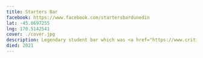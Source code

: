 ```yaml
---
title: Starters Bar
facebook: https://www.facebook.com/startersbardunedin
lat: -45.8697255
lng: 170.5142541
cover: ./cover.jpg
description: Legendary student bar which was <a href="https://www.critic.co.nz/news/article/7890/ousa-buys-starters-bar" target="_blank">boldly purchased by OUSA in 2018</a>, only to be <a href="https://www.critic.co.nz/news/article/9735/starters-shuts-down-forever" target="_blank">closed permanently in 2021</a> due to earthquake safety concerns.
died: 2021
---
```

